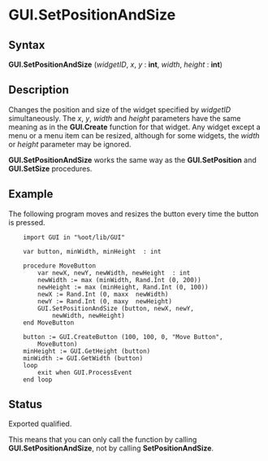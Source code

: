 
# GUI.SetPositionAndSize

## Syntax
**GUI.SetPositionAndSize** (_widgetID_, _x_, _y_ : **int**, _width_, _height_ : **int**)

## Description
Changes the position and size of the widget specified by _widgetID_ simultaneously. The _x_, _y_, _width_ and _height_ parameters have the same meaning as in the **GUI.Create** function for that widget. Any widget except a menu or a menu item can be resized, although for some widgets, the _width_ or _height_ parameter may be ignored.

**GUI.SetPositionAndSize** works the same way as the **GUI.SetPosition** and **GUI.SetSize** procedures.


## Example
The following program moves and resizes the button every time the button is pressed.

        import GUI in "%oot/lib/GUI"
        
        var button, minWidth, minHeight  : int
        
        procedure MoveButton
            var newX, newY, newWidth, newHeight  : int
            newWidth := max (minWidth, Rand.Int (0, 200))
            newHeight := max (minHeight, Rand.Int (0, 100))
            newX := Rand.Int (0, maxx  newWidth)
            newY := Rand.Int (0, maxy  newHeight)
            GUI.SetPositionAndSize (button, newX, newY, 
                newWidth, newHeight)
        end MoveButton
        
        button := GUI.CreateButton (100, 100, 0, "Move Button", 
            MoveButton)
        minHeight := GUI.GetHeight (button)
        minWidth := GUI.GetWidth (button)
        loop
            exit when GUI.ProcessEvent
        end loop
## Status
Exported qualified.

This means that you can only call the function by calling **GUI.SetPositionAndSize**, not by calling **SetPositionAndSize**.

